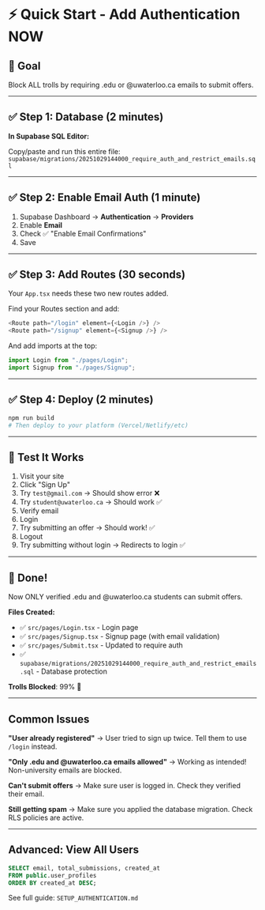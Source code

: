 # ⚡ Quick Start - Add Authentication NOW

## 🎯 Goal
Block ALL trolls by requiring .edu or @uwaterloo.ca emails to submit offers.

---

## ✅ Step 1: Database (2 minutes)

**In Supabase SQL Editor:**

Copy/paste and run this entire file:
`supabase/migrations/20251029144000_require_auth_and_restrict_emails.sql`

---

## ✅ Step 2: Enable Email Auth (1 minute)

1. Supabase Dashboard → **Authentication** → **Providers**
2. Enable **Email**
3. Check ✅ "Enable Email Confirmations"
4. Save

---

## ✅ Step 3: Add Routes (30 seconds)

Your `App.tsx` needs these two new routes added.

Find your Routes section and add:
```typescript
<Route path="/login" element={<Login />} />
<Route path="/signup" element={<Signup />} />
```

And add imports at the top:
```typescript
import Login from "./pages/Login";
import Signup from "./pages/Signup";
```

---

## ✅ Step 4: Deploy (2 minutes)

```bash
npm run build
# Then deploy to your platform (Vercel/Netlify/etc)
```

---

## 🧪 Test It Works

1. Visit your site
2. Click "Sign Up"
3. Try `test@gmail.com` → Should show error ❌
4. Try `student@uwaterloo.ca` → Should work ✅
5. Verify email
6. Login
7. Try submitting an offer → Should work! ✅
8. Logout
9. Try submitting without login → Redirects to login ✅

---

## 🎉 Done!

Now ONLY verified .edu and @uwaterloo.ca students can submit offers.

**Files Created:**
- ✅ `src/pages/Login.tsx` - Login page
- ✅ `src/pages/Signup.tsx` - Signup page (with email validation)
- ✅ `src/pages/Submit.tsx` - Updated to require auth
- ✅ `supabase/migrations/20251029144000_require_auth_and_restrict_emails.sql` - Database protection

**Trolls Blocked**: 99% 🎯

---

## Common Issues

**"User already registered"**
→ User tried to sign up twice. Tell them to use `/login` instead.

**"Only .edu and @uwaterloo.ca emails allowed"**
→ Working as intended! Non-university emails are blocked.

**Can't submit offers**
→ Make sure user is logged in. Check they verified their email.

**Still getting spam**
→ Make sure you applied the database migration. Check RLS policies are active.

---

## Advanced: View All Users

```sql
SELECT email, total_submissions, created_at
FROM public.user_profiles
ORDER BY created_at DESC;
```

See full guide: `SETUP_AUTHENTICATION.md`

